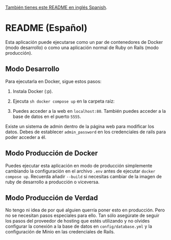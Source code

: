 [También tienes este README en inglés Spanish](README.md).

# README (Español)
Esta aplicación puede ejecutarse como un par de contenedores de Docker (modo desarrollo) o como una aplicación normal de Ruby on Rails (modo producción).  

## Modo Desarrollo  

Para ejecutarla en Docker, sigue estos pasos:  

1. Instala Docker (:p).  


3. Ejecuta ```sh docker compose up```  en la carpeta raíz:  

4. Puedes acceder a la web en `localhost:80`. También puedes acceder a la base de datos en el puerto `5555`.  

Existe un sistema de admin dentro de la página web para modificar los datos. Debes de establecer `admin_password` en los credenciales de rails para poder acceder a él.

## Modo Producción de Docker
Puedes ejecutar esta aplicación en modo de producción simplemente cambiando la configuración en el archivo `.env` antes de ejecutar `docker compose up`. Recuerda añadir `--build` si necesitas cambiar de la imagen de ruby de desarrollo a producción o viceversa.

## Modo Producción de Verdad  

No tengo ni idea de por qué alguien querría poner esto en producción. Pero no se necesitan pasos especiales para ello. Tan sólo asegúrate de seguir los pasos del proveedor de hosting que estés utilizando y no olvides configurar la conexión a la base de datos en `config/database.yml` y la configuración de Minio en las credenciales de Rails.








